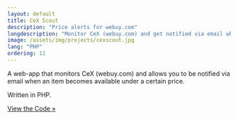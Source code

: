 ```yaml
---
layout: default
title: CeX Scout
description: "Price alerts for webuy.com"
longdescription: "Monitor CeX (webuy.com) and get notified via email when an item becomes available under a certain price"
image: /assets/img/projects/cexscout.jpg
lang: "PHP"
ordering: 11
---
```


A web-app that monitors CeX (webuy.com) and allows you to be notified via email when an item becomes available under a certain price.

Written in <i class="fab fa-php" aria-hidden="true"></i> PHP.

<a href="https://git.tomr.me/tom/cex-scout" class="button">
    <i class="fas fa-file-code fa-fw"></i> View the Code <span class="moving-icon" aria-hidden="true">&raquo;</span>
</a>